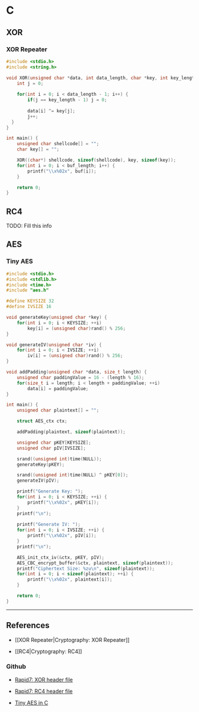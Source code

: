 # C

## XOR

### XOR Repeater

```c
#include <stdio.h>
#include <string.h>

void XOR(unsigned char *data, int data_length, char *key, int key_length) {
	int j = 0;
	
	for(int i = 0; i < data_length - 1; i++) {
		if(j == key_length - 1) j = 0;
		
		data[i] ^= key[j];
		j++;
  }
}

int main() {
	unsigned char shellcode[] = "";
	char key[] = "";

	XOR((char*) shellcode, sizeof(shellcode), key, sizeof(key));
	for(int i = 0; i < buf_length; i++) {
		printf("\\x%02x", buf[i]);
	}

	return 0;
}
```

## RC4

TODO: Fill this info

## AES

### Tiny AES

```c
#include <stdio.h>
#include <stdlib.h>
#include <time.h>
#include "aes.h"

#define KEYSIZE 32
#define IVSIZE 16

void generateKey(unsigned char *key) {
	for(int i = 0; i < KEYSIZE; ++i)
		key[i] = (unsigned char)rand() % 256;
}

void generateIV(unsigned char *iv) {
	for(int i = 0; i < IVSIZE; ++i)
		iv[i] = (unsigned char)rand() % 256;
}

void addPadding(unsigned char *data, size_t length) {
	unsigned char paddingValue = 16 - (length % 16);
	for(size_t i = length; i < length + paddingValue; ++i)
		data[i] = paddingValue;
}

int main() {
	unsigned char plaintext[] = "";

	struct AES_ctx ctx;

	addPadding(plaintext, sizeof(plaintext));

	unsigned char pKEY[KEYSIZE];
	unsigned char pIV[IVSIZE];

	srand((unsigned int)time(NULL));
	generateKey(pKEY);

	srand((unsigned int)time(NULL) ^ pKEY[0]);
	generateIV(pIV);

	printf("Generate Key: ");
	for(int i = 0; i < KEYSIZE; ++i) {
		printf("\\x%02x", pKEY[i]);
	}
	printf("\n");
	
	printf("Generate IV: ");
	for(int i = 0; i < IVSIZE; ++i) {
		printf("\\x%02x", pIV[i]);
	}
	printf("\n");

	AES_init_ctx_iv(&ctx, pKEY, pIV);
	AES_CBC_encrypt_buffer(&ctx, plaintext, sizeof(plaintext));
	printf("Ciphertext Size: %zu\n", sizeof(plaintext));
	for(int i = 0; i < sizeof(plaintext); ++i) {
		printf("\\x%02x", plaintext[i]);
	}

	return 0;
}
```

---
## References

- [[XOR Repeater|Cryptography: XOR Repeater]]

- [[RC4|Cryptography: RC4]]

### Github

- [Rapid7: XOR header file](https://github.com/rapid7/metasploit-framework/blob/master/data/headers/windows/xor.h)

- [Rapid7: RC4 header file](https://github.com/rapid7/metasploit-framework/blob/master/data/headers/windows/rc4.h)

- [Tiny AES in C](https://github.com/kokke/tiny-AES-c)